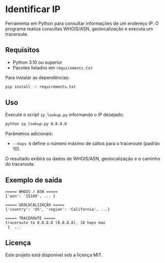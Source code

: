 # Identificar IP

Ferramenta em Python para consultar informações de um endereço IP. O programa realiza consultas WHOIS/ASN, geolocalização e executa um traceroute.

## Requisitos

- Python 3.10 ou superior
- Pacotes listados em `requirements.txt`

Para instalar as dependências:

```bash
pip install -r requirements.txt
```

## Uso

Execute o script `ip_lookup.py` informando o IP desejado:

```bash
python ip_lookup.py 8.8.8.8
```

Parâmetros adicionais:

- `--hops N` define o número máximo de saltos para o traceroute (padrão 10).

O resultado exibirá os dados de WHOIS/ASN, geolocalização e o caminho do traceroute.

## Exemplo de saída

```
===== WHOIS / ASN =====
{'asn': '15169', ... }

===== GEOLOCALIZAÇÃO =====
{'country': 'US', 'region': 'California', ...}

===== TRACEROUTE =====
traceroute to 8.8.8.8 (8.8.8.8), 10 hops max
 1  ...
```

## Licença

Este projeto está disponível sob a licença MIT.
